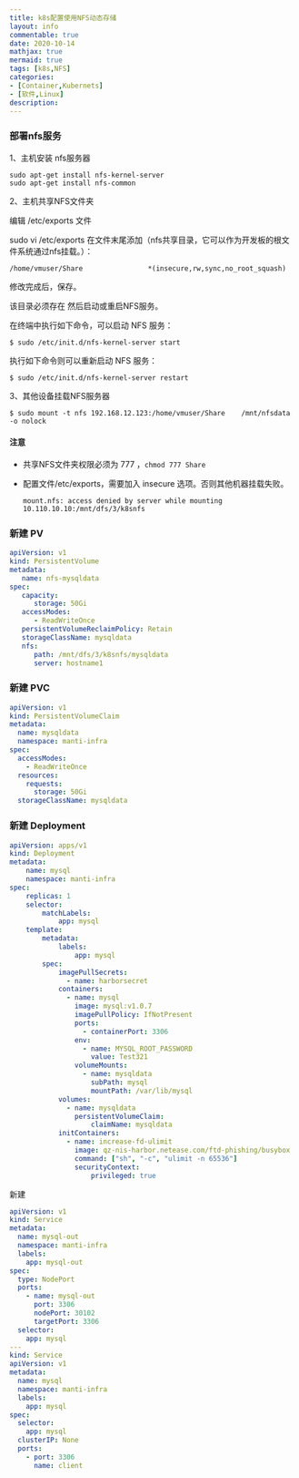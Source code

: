 ```yaml
---
title: k8s配置使用NFS动态存储
layout: info
commentable: true
date: 2020-10-14
mathjax: true
mermaid: true
tags: [k8s,NFS]
categories: 
- [Container,Kubernets]
- [软件,Linux]
description: 
---
```


### 部署nfs服务

1、主机安装 nfs服务器

```
sudo apt-get install nfs-kernel-server
sudo apt-get install nfs-common
```

<!--more-->

2、主机共享NFS文件夹

编辑  /etc/exports 文件

sudo vi /etc/exports
在文件末尾添加（nfs共享目录，它可以作为开发板的根文件系统通过nfs挂载。）：

```
/home/vmuser/Share                *(insecure,rw,sync,no_root_squash)
```

修改完成后，保存。 

该目录必须存在
然后启动或重启NFS服务。

在终端中执行如下命令，可以启动 NFS 服务：

```
$ sudo /etc/init.d/nfs-kernel-server start
```

执行如下命令则可以重新启动 NFS 服务：

```
$ sudo /etc/init.d/nfs-kernel-server restart
```

3、其他设备挂载NFS服务器

```
$ sudo mount -t nfs 192.168.12.123:/home/vmuser/Share    /mnt/nfsdata -o nolock  
```

#### 注意

- 共享NFS文件夹权限必须为 777 ，`chmod 777 Share`

- 配置文件/etc/exports，需要加入 insecure 选项。否则其他机器挂载失败。

  ```
  mount.nfs: access denied by server while mounting 10.110.10.10:/mnt/dfs/3/k8snfs
  ```


### 新建 PV

```yaml
apiVersion: v1
kind: PersistentVolume
metadata:
   name: nfs-mysqldata
spec:
   capacity:
      storage: 50Gi
   accessModes:
      - ReadWriteOnce
   persistentVolumeReclaimPolicy: Retain
   storageClassName: mysqldata
   nfs:
      path: /mnt/dfs/3/k8snfs/mysqldata
      server: hostname1
```

### 新建 PVC

```yaml
apiVersion: v1
kind: PersistentVolumeClaim
metadata:
  name: mysqldata
  namespace: manti-infra
spec:
  accessModes:
    - ReadWriteOnce
  resources:
    requests:
      storage: 50Gi
  storageClassName: mysqldata
```

### 新建 Deployment

```yaml
apiVersion: apps/v1
kind: Deployment
metadata:
    name: mysql
    namespace: manti-infra
spec:
    replicas: 1
    selector:
        matchLabels:
            app: mysql
    template:
        metadata:
            labels:
                app: mysql
        spec:
            imagePullSecrets:
              - name: harborsecret
            containers:
              - name: mysql
                image: mysql:v1.0.7
                imagePullPolicy: IfNotPresent
                ports:
                  - containerPort: 3306
                env:
                  - name: MYSQL_ROOT_PASSWORD
                    value: Test321
                volumeMounts:
                  - name: mysqldata
                    subPath: mysql
                    mountPath: /var/lib/mysql
            volumes:
              - name: mysqldata
                persistentVolumeClaim:
                    claimName: mysqldata
            initContainers:
              - name: increase-fd-ulimit
                image: qz-nis-harbor.netease.com/ftd-phishing/busybox
                command: ["sh", "-c", "ulimit -n 65536"]
                securityContext:
                    privileged: true
```

新建 

```yaml
apiVersion: v1
kind: Service
metadata:
  name: mysql-out
  namespace: manti-infra
  labels:
    app: mysql-out
spec:
  type: NodePort
  ports:
    - name: mysql-out
      port: 3306
      nodePort: 30102
      targetPort: 3306
  selector:
    app: mysql
---
kind: Service
apiVersion: v1
metadata:
  name: mysql
  namespace: manti-infra
  labels:
    app: mysql
spec:
  selector:
    app: mysql
  clusterIP: None
  ports:
    - port: 3306
      name: client
```

